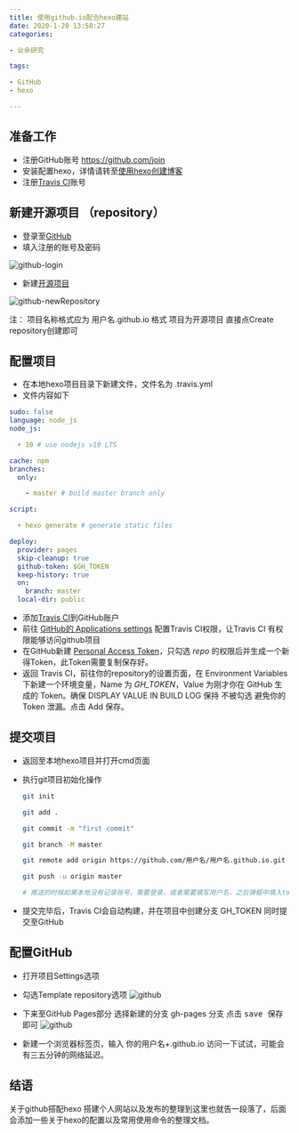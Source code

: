 ```yaml
---
title: 使用github.io配合hexo建站
date: 2020-1-20 13:58:27
categories:

- 业余研究

tags:

- GitHub
- hexo

---
```


## 准备工作

* 注册GitHub账号 <https://github.com/join>
* 安装配置hexo，详情请转至[使用hexo创建博客](https://jimmyysy.github.io/2020/11/19/hexo/)
* 注册[Travis CI](https://travis-ci.com/)账号

## 新建开源项目 （repository）

* 登录至[GitHub](https://github.com/login)
* 填入注册的账号及密码

![github-login](github-login.png)

* 新建[开源项目](https://github.com/new)

![github-newRepository](github-newRepository.png)

注：
  项目名称格式应为 用户名.github.io 格式
  项目为开源项目
  直接点Create repository创建即可

## 配置项目

* 在本地hexo项目目录下新建文件，文件名为 .travis.yml
* 文件内容如下

```yml
sudo: false
language: node_js
node_js:

  + 10 # use nodejs v10 LTS

cache: npm
branches:
  only:

    - master # build master branch only

script:

  + hexo generate # generate static files

deploy:
  provider: pages
  skip-cleanup: true
  github-token: $GH_TOKEN
  keep-history: true
  on:
    branch: master
  local-dir: public
```

* 添加[Travis CI](https://github.com/marketplace/travis-ci)到GitHub账户
* 前往 [GitHub的 Applications settings]([https://link](https://github.com/settings/installations)) 配置Travis CI权限，让Travis CI 有权限能够访问github项目
* 在GitHub新建 [Personal Access Token](https://github.com/settings/tokens)，只勾选 <i>repo</i> 的权限后并生成一个新得Token，此Token需要复制保存好。
* 返回 Travis CI，前往你的repository的设置页面，在 Environment Variables 下新建一个环境变量，Name 为 <i>GH_TOKEN</i>，Value 为刚才你在 GitHub 生成的 Token。确保 DISPLAY VALUE IN BUILD LOG 保持 不被勾选 避免你的 Token 泄漏。点击 Add 保存。
  
## 提交项目

* 返回至本地hexo项目并打开cmd页面
* 执行git项目初始化操作
  
  ```bash
  git init

  git add .

  git commit -m "first commit"

  git branch -M master

  git remote add origin https://github.com/用户名/用户名.github.io.git

  git push -u origin master
  
  # 推送的时候如果本地没有记录账号，需要登录，或者需要填写用户名，之后弹框中填入token  token为刚刚github新建的token
  ```

* 提交完毕后，Travis CI会自动构建，并在项目中创建分支 GH_TOKEN 同时提交至GitHub
  
## 配置GitHub

* 打开项目Settings选项
* 勾选Template repository选项
  ![github](github-settings0.png)
* 下来至GitHub Pages部分 选择新建的分支 gh-pages 分支 点击 <kbd> save </kbd>保存即可
  ![github](github-settings1.png)

* 新建一个浏览器标签页，输入 你的用户名+.github.io 访问一下试试，可能会有三五分钟的网络延迟。

## 结语

关于github搭配hexo 搭建个人网站以及发布的整理到这里也就告一段落了，后面会添加一些关于hexo的配置以及常用使用命令的整理文档。
  